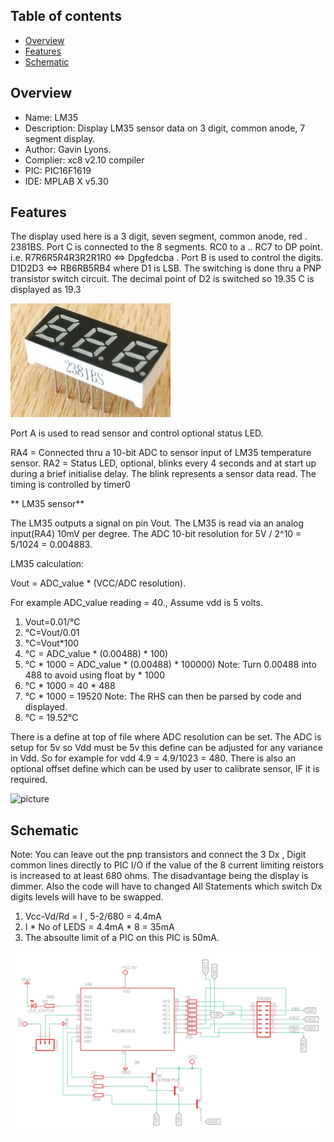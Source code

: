 
Table of contents
---------------------------

  * [Overview](#overview)
  * [Features](#features)
  * [Schematic](#schematic)
  
Overview
--------------------------------------------
* Name: LM35
* Description: Display LM35 sensor data on 3 digit, common anode, 7 segment display.
* Author: Gavin Lyons.
* Complier: xc8 v2.10 compiler
* PIC: PIC16F1619 
* IDE:  MPLAB X v5.30

Features
----------------------


The display used here is a 3 digit, seven segment, common anode, red . 2381BS.
Port C is connected to the 8 segments. RC0 to a .. RC7 to DP point. i.e. R7R6R5R4R3R2R1R0 <=> Dpgfedcba .
Port B is used to control the digits.  D1D2D3 <=> RB6RB5RB4 where D1 is LSB.
The switching is done thru a PNP transistor switch circuit.
The decimal point of D2 is switched so 19.35 C is displayed as 19.3

![picture](https://github.com/gavinlyonsrepo/FourteenSegDisplay/blob/master/extra/image/7seg2.jpg)

Port A is used to read sensor and control optional status LED.

RA4 = Connected thru a 10-bit ADC to sensor input of LM35 temperature sensor.
RA2 = Status LED, optional, blinks every 4 seconds and at start up during a brief initialise delay. 
The blink represents a sensor data read. The timing is controlled by timer0

** LM35 sensor**

The LM35 outputs a signal on pin Vout. The LM35 is read via an analog input(RA4) 10mV per degree. 
The ADC 10-bit resolution for 5V / 2^10 = 5/1024 = 0.004883.

LM35 calculation:

Vout = ADC_value * (VCC/ADC resolution).

For example ADC_value reading = 40., Assume vdd is 5 volts.

1. Vout=0.01/°C
2. °C=Vout/0.01
3. °C=Vout*100
4. °C = ADC_value * (0.00488) * 100)
5. °C * 1000 = ADC_value * (0.00488) * 100000)  Note: Turn 0.00488 into 488 to avoid using float by * 1000
6. °C * 1000 = 40 * 488
7. °C * 1000 = 19520  Note: The RHS can then be parsed by code and displayed.
8. °C = 19.52°C

There is a define at top of file where ADC resolution can be set.
The ADC is setup for 5v so Vdd must be 5v this define can be adjusted for any variance in Vdd.
So for example for vdd 4.9  = 4.9/1023 = 480. 
There is also an optional offset define which can be used by user to calibrate sensor, IF it is required.


![ picture ](https://github.com/gavinlyonsrepo/pic_16F1619_projects/blob/master/images/LM35out.jpg)


Schematic
------------------------

Note:
You can leave out the pnp transistors and connect the 3 Dx , Digit common lines directly to PIC I/O
if the value of the 8 current limiting reistors is increased to at least 680 ohms.
The disadvantage being the display is dimmer. Also the code will have to changed
All Statements which switch Dx digits levels will have to be swapped.

1. Vcc-Vd/Rd = I , 5-2/680 = 4.4mA
2. I * No of LEDS = 4.4mA * 8 = 35mA
3. The absoulte limit of a PIC on this PIC is 50mA.

![ Schematic ](https://github.com/gavinlyonsrepo/pic_16F1619_projects/blob/master/images/LM35.png)

